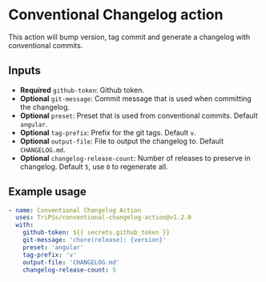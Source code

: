 # Conventional Changelog action

This action will bump version, tag commit and generate a changelog with conventional commits.

## Inputs

- **Required** `github-token`: Github token.
- **Optional** `git-message`: Commit message that is used when committing the changelog.
- **Optional** `preset`: Preset that is used from conventional commits. Default `angular`.
- **Optional** `tag-prefix`: Prefix for the git tags. Default `v`.
- **Optional** `output-file`: File to output the changelog to. Default `CHANGELOG.md`.
- **Optional** `changelog-release-count`: Number of releases to preserve in changelog. Default `5`, use `0` to regenerate all.

## Example usage

```yaml
- name: Conventional Changelog Action
  uses: TriPSs/conventional-changelog-action@v1.2.0
  with:
    github-token: ${{ secrets.github_token }}
    git-message: 'chore(release): {version}'
    preset: 'angular'
    tag-prefix: 'v'
    output-file: 'CHANGELOG.md'
    changelog-release-count: 5
```
